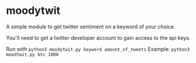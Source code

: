 # moodytwit

A simple module to get twitter sentiment on a keyword of your choice.

You'll need to get a twitter developer account to gain access to the api keys.

Run with `python3 moodytwit.py keyword amount_of_tweets`
Example: `python3 moodtwit.py btc 1000`
